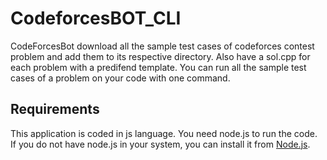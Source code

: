 # CodeforcesBOT_CLI

CodeForcesBot download all the sample test cases of codeforces contest problem and add them to its respective directory. Also have a sol.cpp for each problem with a predifend template. You can run all the sample test cases of a problem on your code with one command.

## Requirements
This application is coded in js language. You need node.js to run the code. <br>
If you do not have node.js in your system, you can install it from [Node.js](https://nodejs.org/en/).
